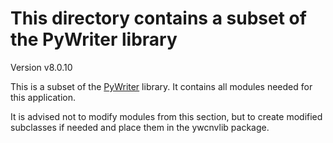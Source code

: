 # This directory contains a subset of the PyWriter library

Version v8.0.10

This is a subset of the [PyWriter](https://github.com/peter88213/PyWriter) library. It contains all modules needed for this application. 

It is advised not to modify modules from this section, but to create modified subclasses if needed and place them in the ywcnvlib package.
